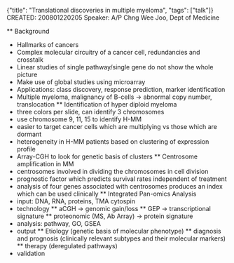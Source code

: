 {"title": "Translational discoveries in multiple myeloma", "tags": ["talk"]}
CREATED: 200801220205
Speaker: A/P Chng Wee Joo, Dept of Medicine

** Background
 * Hallmarks of cancers
 * Complex molecular circuitry of a cancer cell, redundancies and crosstalk
 * Linear studies of single pathway/single gene do not show the whole picture
 * Make use of global studies using microarray
 * Applications: class discovery, response prediction, marker identification
 * Multiple myeloma, malignancy of B-cells -> abnormal copy number, translocation
** Identification of hyper diploid myeloma
 * three colors per slide, can identify 3 chromosomes
 * use chromosome 9, 11, 15 to identify H-MM
 * easier to target cancer cells which are multiplying vs those which are dormant
 * heterogeneity in H-MM patients based on clustering of expression profile
 * Array-CGH to look for genetic basis of clusters
** Centrosome amplification in MM
 * centrosomes involved in dividing the chromosomes in cell division
 * prognostic factor which predicts survival rates independent of treatment
 * analysis of four genes associated with centrosomes produces an index which can be used clinically
** Integrated Pan-omics Analysis
 * input: DNA, RNA, proteins, TMA cytospin
 * technology
 ** aCGH -> genomic gain/loss
 ** GEP -> transcriptional signature
 ** proteonomic (MS, Ab Array) -> protein signature
 * analysis: pathway, GO, GSEA
 * output
 ** Etiology (genetic basis of molecular phenotype)
 ** diagnosis and prognosis (clinically relevant subtypes and their molecular markers)
 ** therapy (deregulated pathways)
 * validation
